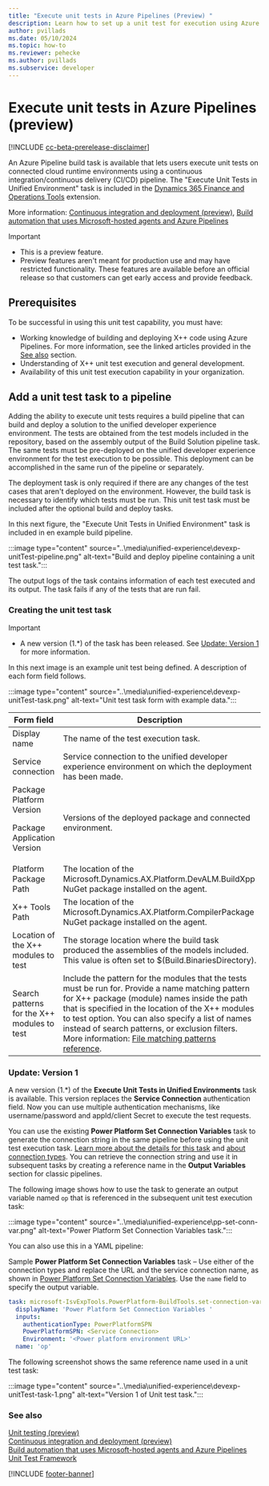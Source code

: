 ```yaml
---
title: "Execute unit tests in Azure Pipelines (Preview) "
description: Learn how to set up a unit test for execution using Azure Pipelines.
author: pvillads
ms.date: 05/10/2024
ms.topic: how-to
ms.reviewer: pehecke
ms.author: pvillads
ms.subservice: developer
---
```


# Execute unit tests in Azure Pipelines (preview)

[!INCLUDE [cc-beta-prerelease-disclaimer](../../includes/cc-beta-prerelease-disclaimer.md)]

An Azure Pipeline build task is available that lets users execute unit tests on connected cloud runtime environments using a continuous integration/continuous delivery (CI/CD) pipeline. The "Execute Unit Tests in Unified Environment" task is included in the [Dynamics 365 Finance and Operations Tools](https://marketplace.visualstudio.com/items?itemName=Dyn365FinOps.dynamics365-finops-tools) extension.

More information: [Continuous integration and deployment (preview)](finance-operations-pipelines.md), [Build automation that uses Microsoft-hosted agents and Azure Pipelines](/dynamics365/fin-ops-core/dev-itpro/dev-tools/hosted-build-automation)

> [!IMPORTANT]
>
> - This is a preview feature.
> - Preview features aren't meant for production use and may have restricted functionality. These features are available before an official release so that customers can get early access and provide feedback.

## Prerequisites

To be successful in using this unit test capability, you must have:

- Working knowledge of building and deploying X++ code using Azure Pipelines. For more information, see the linked articles provided in the [See also](#see-also) section.
- Understanding of X++ unit test execution and general development.
- Availability of this unit test execution capability in your organization.

## Add a unit test task to a pipeline

Adding the ability to execute unit tests requires a build pipeline that can build and deploy a solution to the unified developer experience environment. The tests are obtained from the test models included in the repository, based on the assembly output of the Build Solution pipeline task. The same tests must be pre-deployed on the unified developer experience environment for the test execution to be possible. This deployment can be accomplished in the same run of the pipeline or separately.

The deployment task is only required if there are any changes of the test cases that aren't deployed on the environment. However, the build task is necessary to identify which tests must be run.
This unit test task must be included after the optional build and deploy tasks.

In this next figure, the "Execute Unit Tests in Unified Environment" task is included in en example build pipeline.

:::image type="content" source="..\media\unified-experience\devexp-unitTest-pipeline.png" alt-text="Build and deploy pipeline containing a unit test task.":::

The output logs of the task contains information of each test executed and its output. The task fails if any of the tests that are run fail.

### Creating the unit test task

> [!IMPORTANT]
> - A new version (1.*) of the task has been released. See [Update: Version 1](#update-version-1) for more information.

In this next image is an example unit test being defined. A description of each form field follows.

:::image type="content" source="..\media\unified-experience\devexp-unitTest-task.png" alt-text="Unit test task form with example data.":::

| Form field | Description |
|--|--|
| Display name | The name of the test execution task. |
| Service connection | Service connection to the unified developer experience environment on which the deployment has been made. |
| Package Platform Version<p/>Package Application Version | Versions of the deployed package and connected environment. |
| Platform Package Path | The location of the Microsoft.Dynamics.AX.Platform.DevALM.BuildXpp NuGet package installed on the agent. |
| X++ Tools Path | The location of the Microsoft.Dynamics.AX.Platform.CompilerPackage NuGet package installed on the agent. |
| Location of the X++ modules to test | The storage location where the build task produced the assemblies of the models included. This value is often set to $(Build.BinariesDirectory). |
| Search patterns for the X++ modules to test | Include the pattern for the modules that the tests must be run for. Provide a name matching pattern for X++ package (module) names inside the path that is specified in the location of the X++ modules to test option. You can also specify a list of names instead of search patterns, or exclusion filters. More information: [File matching patterns reference](/azure/devops/pipelines/tasks/file-matching-patterns). |

### Update: Version 1

A new version (1.*) of the **Execute Unit Tests in Unified Environments** task is available. This version replaces the **Service Connection** authentication field. Now you can use multiple authentication mechanisms, like username/password and appId/client Secret to execute the test requests.  

You can use the existing **Power Platform Set Connection Variables** task to generate the connection string in the same pipeline before using the unit test execution task. [Learn more about the details for this task](../../alm/devops-build-tool-tasks.md#power-platform-set-connection-variables) and [about connection types](../../alm/devops-build-tools.md#connection-to-environments).  You can retrieve the connection string and use it in subsequent tasks by creating a reference name in the **Output Variables** section for classic pipelines. 

The following image shows how to use the task to generate an output variable named `op` that is referenced in the subsequent unit test execution task:

:::image type="content" source="..\media\unified-experience\pp-set-conn-var.png" alt-text="Power Platform Set Connection Variables task.":::

You can also use this in a YAML pipeline:

Sample **Power Platform Set Connection Variables** task – Use either of the connection types and replace the URL and the service connection name, as shown in [Power Platform Set Connection Variables](../../alm/devops-build-tool-tasks.md#power-platform-set-connection-variables). Use the `name` field to specify the output variable.

```yml
task: microsoft-IsvExpTools.PowerPlatform-BuildTools.set-connection-variables.PowerPlatformSetConnectionVariables@2
  displayName: 'Power Platform Set Connection Variables '
  inputs:
    authenticationType: PowerPlatformSPN
    PowerPlatformSPN: <Service Connection>
    Environment: '<Power platform environment URL>'
  name: 'op'  
```

The following screenshot shows the same reference name used in a unit test task:

:::image type="content" source="..\media\unified-experience\devexp-unitTest-task-1.png" alt-text="Version 1 of Unit test task.":::


### See also

[Unit testing (preview)](finance-operations-testing.md)  
[Continuous integration and deployment (preview)](finance-operations-pipelines.md)  
[Build automation that uses Microsoft-hosted agents and Azure Pipelines](/dynamics365/fin-ops-core/dev-itpro/dev-tools/hosted-build-automation)  
[Unit Test Framework](/dynamicsax-2012/developer/unit-test-framework)

[!INCLUDE [footer-banner](../../includes/footer-banner.md)]
